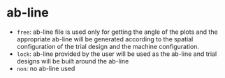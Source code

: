 # ab-line

+ `free`: ab-line file is used only for getting the angle of the plots and the appropriate ab-line will be generated according to the spatial configuration of the trial design and the machine configuration.
+ `lock`: ab-line provided by the user will be used as the ab-line and trial designs will be built around the ab-line
+ `non`: no ab-line used